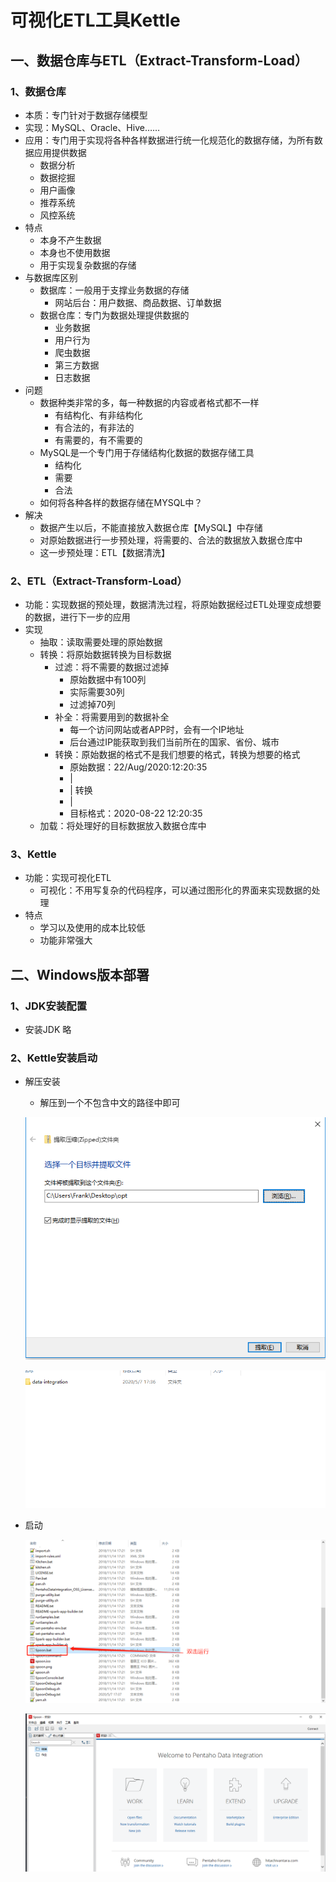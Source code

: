 # 可视化ETL工具Kettle

## 一、数据仓库与ETL（Extract-Transform-Load）

### 1、数据仓库

- 本质：专门针对于数据存储模型
- 实现：MySQL、Oracle、Hive……
- 应用：专门用于实现将各种各样数据进行统一化规范化的数据存储，为所有数据应用提供数据
  - 数据分析
  - 数据挖掘
  - 用户画像
  - 推荐系统
  - 风控系统
- 特点
  - 本身不产生数据
  - 本身也不使用数据
  - 用于实现复杂数据的存储
- 与数据库区别
  - 数据库：一般用于支撑业务数据的存储
    - 网站后台：用户数据、商品数据、订单数据
  - 数据仓库：专门为数据处理提供数据的
    - 业务数据
    - 用户行为
    - 爬虫数据
    - 第三方数据
    - 日志数据
- 问题
  - 数据种类非常的多，每一种数据的内容或者格式都不一样
    - 有结构化、有非结构化
    - 有合法的，有非法的
    - 有需要的，有不需要的
  - MySQL是一个专门用于存储结构化数据的数据存储工具
    - 结构化
    - 需要
    - 合法
  - 如何将各种各样的数据存储在MYSQL中？
- 解决
  - 数据产生以后，不能直接放入数据仓库【MySQL】中存储
  - 对原始数据进行一步预处理，将需要的、合法的数据放入数据仓库中
  - 这一步预处理：ETL【数据清洗】

### 2、ETL（Extract-Transform-Load）

- 功能：实现数据的预处理，数据清洗过程，将原始数据经过ETL处理变成想要的数据，进行下一步的应用
- 实现
  - 抽取：读取需要处理的原始数据
  - 转换：将原始数据转换为目标数据
    - 过滤：将不需要的数据过滤掉
      - 原始数据中有100列
      - 实际需要30列
      - 过滤掉70列
    - 补全：将需要用到的数据补全
      - 每一个访问网站或者APP时，会有一个IP地址
      - 后台通过IP能获取到我们当前所在的国家、省份、城市
    - 转换：原始数据的格式不是我们想要的格式，转换为想要的格式
      - 原始数据：22/Aug/2020:12:20:35
      - |
      - |  转换
      - |
      - 目标格式：2020-08-22  12:20:35
  - 加载：将处理好的目标数据放入数据仓库中

### 3、Kettle

- 功能：实现可视化ETL
  - 可视化：不用写复杂的代码程序，可以通过图形化的界面来实现数据的处理
- 特点
  - 学习以及使用的成本比较低
  - 功能非常强大



## 二、Windows版本部署

### 1、JDK安装配置

- 安装JDK 略

  


### 2、Kettle安装启动

- 解压安装

  - 解压到一个不包含中文的路径中即可

  ![image-20200722110833924](.\img\image-20200722110833924.png)

  ![image-20200722113554732](.\img\image-20200722113554732.png)

  

- 启动

  ![image-20200722113631022](.\img\image-20200722113631022.png)

  ![image-20200722113730624](.\img\image-20200722113730624.png)

  





























